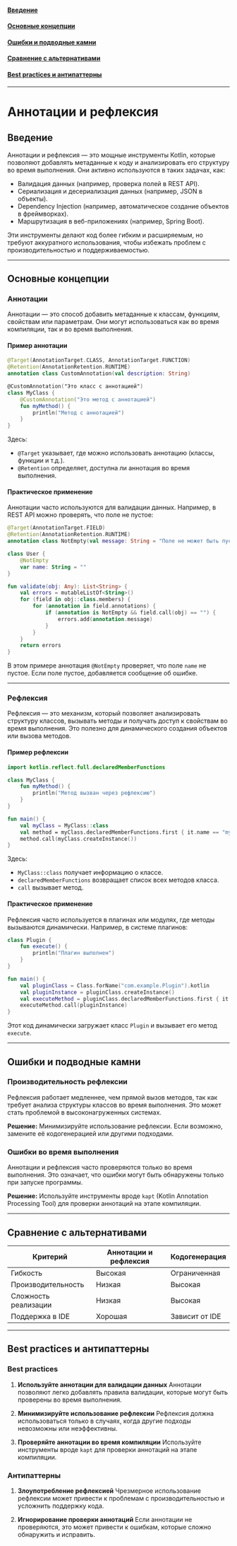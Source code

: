 #### [Введение](#Введение-1)
#### [Основные концепции](#Основные-концепции-1)
#### [Ошибки и подводные камни](#Ошибки-и-подводные-камни-1)
#### [Сравнение с альтернативами](#Сравнение-с-альтернативами-1)
#### [Best practices и антипаттерны](#best-practices-и-антипаттерны-1)

---
# Аннотации и рефлексия

## Введение
Аннотации и рефлексия — это мощные инструменты Kotlin, которые позволяют добавлять метаданные к коду и анализировать его структуру во время выполнения. Они активно используются в таких задачах, как:
- Валидация данных (например, проверка полей в REST API).
- Сериализация и десериализация данных (например, JSON в объекты).
- Dependency Injection (например, автоматическое создание объектов в фреймворках).
- Маршрутизация в веб-приложениях (например, Spring Boot).

Эти инструменты делают код более гибким и расширяемым, но требуют аккуратного использования, чтобы избежать проблем с производительностью и поддерживаемостью.

---

## Основные концепции

### Аннотации
Аннотации — это способ добавить метаданные к классам, функциям, свойствам или параметрам. Они могут использоваться как во время компиляции, так и во время выполнения.

#### Пример аннотации
```kotlin
@Target(AnnotationTarget.CLASS, AnnotationTarget.FUNCTION)
@Retention(AnnotationRetention.RUNTIME)
annotation class CustomAnnotation(val description: String)

@CustomAnnotation("Это класс с аннотацией")
class MyClass {
    @CustomAnnotation("Это метод с аннотацией")
    fun myMethod() {
        println("Метод с аннотацией")
    }
}
```
Здесь:
- `@Target` указывает, где можно использовать аннотацию (классы, функции и т.д.).
- `@Retention` определяет, доступна ли аннотация во время выполнения.

#### Практическое применение
Аннотации часто используются для валидации данных. Например, в REST API можно проверять, что поле не пустое:
```kotlin
@Target(AnnotationTarget.FIELD)
@Retention(AnnotationRetention.RUNTIME)
annotation class NotEmpty(val message: String = "Поле не может быть пустым")

class User {
    @NotEmpty
    var name: String = ""
}

fun validate(obj: Any): List<String> {
    val errors = mutableListOf<String>()
    for (field in obj::class.members) {
        for (annotation in field.annotations) {
            if (annotation is NotEmpty && field.call(obj) == "") {
                errors.add(annotation.message)
            }
        }
    }
    return errors
}
```
В этом примере аннотация `@NotEmpty` проверяет, что поле `name` не пустое. Если поле пустое, добавляется сообщение об ошибке.

---

### Рефлексия
Рефлексия — это механизм, который позволяет анализировать структуру классов, вызывать методы и получать доступ к свойствам во время выполнения. Это полезно для динамического создания объектов или вызова методов.

#### Пример рефлексии
```kotlin
import kotlin.reflect.full.declaredMemberFunctions

class MyClass {
    fun myMethod() {
        println("Метод вызван через рефлексию")
    }
}

fun main() {
    val myClass = MyClass::class
    val method = myClass.declaredMemberFunctions.first { it.name == "myMethod" }
    method.call(myClass.createInstance())
}
```
Здесь:
- `MyClass::class` получает информацию о классе.
- `declaredMemberFunctions` возвращает список всех методов класса.
- `call` вызывает метод.

#### Практическое применение
Рефлексия часто используется в плагинах или модулях, где методы вызываются динамически. Например, в системе плагинов:
```kotlin
class Plugin {
    fun execute() {
        println("Плагин выполнен")
    }
}

fun main() {
    val pluginClass = Class.forName("com.example.Plugin").kotlin
    val pluginInstance = pluginClass.createInstance()
    val executeMethod = pluginClass.declaredMemberFunctions.first { it.name == "execute" }
    executeMethod.call(pluginInstance)
}
```
Этот код динамически загружает класс `Plugin` и вызывает его метод `execute`.

---

## Ошибки и подводные камни

### Производительность рефлексии
Рефлексия работает медленнее, чем прямой вызов методов, так как требует анализа структуры классов во время выполнения. Это может стать проблемой в высоконагруженных системах.

**Решение:** Минимизируйте использование рефлексии. Если возможно, замените её кодогенерацией или другими подходами.

### Ошибки во время выполнения
Аннотации и рефлексия часто проверяются только во время выполнения. Это означает, что ошибки могут быть обнаружены только при запуске программы.

**Решение:** Используйте инструменты вроде `kapt` (Kotlin Annotation Processing Tool) для проверки аннотаций на этапе компиляции.

---

## Сравнение с альтернативами

| **Критерий**            | **Аннотации и рефлексия** | **Кодогенерация** |
|-------------------------|---------------------------|-------------------|
| Гибкость                | Высокая                   | Ограниченная      |
| Производительность      | Низкая                    | Высокая           |
| Сложность реализации    | Низкая                    | Высокая           |
| Поддержка в IDE         | Хорошая                   | Зависит от IDE    |

---

## Best practices и антипаттерны

### Best practices

1. **Используйте аннотации для валидации данных**
   Аннотации позволяют легко добавлять правила валидации, которые могут быть проверены во время выполнения.

2. **Минимизируйте использование рефлексии**
   Рефлексия должна использоваться только в случаях, когда другие подходы невозможны или неэффективны.

3. **Проверяйте аннотации во время компиляции**
   Используйте инструменты вроде `kapt` для проверки аннотаций на этапе компиляции.

### Антипаттерны

1. **Злоупотребление рефлексией**
   Чрезмерное использование рефлексии может привести к проблемам с производительностью и усложнить поддержку кода.

2. **Игнорирование проверки аннотаций**
   Если аннотации не проверяются, это может привести к ошибкам, которые сложно обнаружить и исправить.

